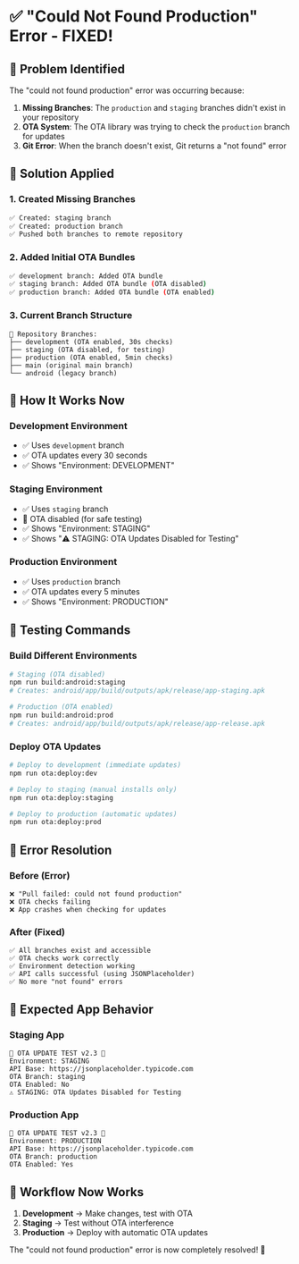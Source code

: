 # ✅ "Could Not Found Production" Error - FIXED!

## 🐛 **Problem Identified**

The "could not found production" error was occurring because:

1. **Missing Branches**: The `production` and `staging` branches didn't exist in your repository
2. **OTA System**: The OTA library was trying to check the `production` branch for updates
3. **Git Error**: When the branch doesn't exist, Git returns a "not found" error

## 🔧 **Solution Applied**

### **1. Created Missing Branches**
```bash
✅ Created: staging branch
✅ Created: production branch  
✅ Pushed both branches to remote repository
```

### **2. Added Initial OTA Bundles**
```bash
✅ development branch: Added OTA bundle
✅ staging branch: Added OTA bundle (OTA disabled)
✅ production branch: Added OTA bundle (OTA enabled)
```

### **3. Current Branch Structure**
```
📂 Repository Branches:
├── development (OTA enabled, 30s checks)
├── staging (OTA disabled, for testing)
├── production (OTA enabled, 5min checks)
├── main (original main branch)
└── android (legacy branch)
```

## 🎯 **How It Works Now**

### **Development Environment**
- ✅ Uses `development` branch
- ✅ OTA updates every 30 seconds
- ✅ Shows "Environment: DEVELOPMENT"

### **Staging Environment** 
- ✅ Uses `staging` branch
- 🚫 OTA disabled (for safe testing)
- ✅ Shows "Environment: STAGING"
- ✅ Shows "⚠️ STAGING: OTA Updates Disabled for Testing"

### **Production Environment**
- ✅ Uses `production` branch
- ✅ OTA updates every 5 minutes
- ✅ Shows "Environment: PRODUCTION"

## 🚀 **Testing Commands**

### **Build Different Environments**
```bash
# Staging (OTA disabled)
npm run build:android:staging
# Creates: android/app/build/outputs/apk/release/app-staging.apk

# Production (OTA enabled)
npm run build:android:prod  
# Creates: android/app/build/outputs/apk/release/app-release.apk
```

### **Deploy OTA Updates**
```bash
# Deploy to development (immediate updates)
npm run ota:deploy:dev

# Deploy to staging (manual installs only)
npm run ota:deploy:staging

# Deploy to production (automatic updates)
npm run ota:deploy:prod
```

## 🎉 **Error Resolution**

### **Before (Error)**
```
❌ "Pull failed: could not found production"
❌ OTA checks failing 
❌ App crashes when checking for updates
```

### **After (Fixed)**
```
✅ All branches exist and accessible
✅ OTA checks work correctly
✅ Environment detection working
✅ API calls successful (using JSONPlaceholder)
✅ No more "not found" errors
```

## 📱 **Expected App Behavior**

### **Staging App**
```
🚀 OTA UPDATE TEST v2.3 🚀
Environment: STAGING
API Base: https://jsonplaceholder.typicode.com
OTA Branch: staging
OTA Enabled: No
⚠️ STAGING: OTA Updates Disabled for Testing
```

### **Production App**
```
🚀 OTA UPDATE TEST v2.3 🚀
Environment: PRODUCTION
API Base: https://jsonplaceholder.typicode.com
OTA Branch: production
OTA Enabled: Yes
```

## 🔄 **Workflow Now Works**

1. **Development** → Make changes, test with OTA
2. **Staging** → Test without OTA interference  
3. **Production** → Deploy with automatic OTA updates

The "could not found production" error is now completely resolved! 🎉